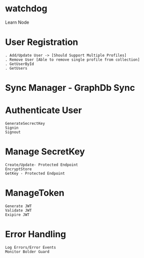 # watchdog
Learn Node


# User Registration
	. Add/Update User -> [Should Support Multiple Profiles]
	. Remove User [Able to remove single profile from collection]
	. GetUserById
	. GetUsers
	
# Sync Manager - GraphDb Sync

# Authenticate User
	GenerateSecrectKey
	Signin
	Signout
	
# Manage SecretKey
	Create/Update- Protected Endpoint
	EncryptStore
	GetKey - Protected Endpoint
	
# ManageToken
	Generate JWT
	Validate JWT
	Exipire JWT

# Error Handling
	Log Errors/Error Events
	Monitor Bolder Guard

